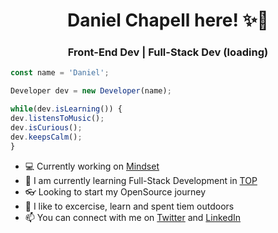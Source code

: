 <h1 align="center">Daniel Chapell here! ✨🙏</h1>
<h3 align="center">Front-End Dev | Full-Stack Dev (loading)</h3>

```ts
const name = 'Daniel';

Developer dev = new Developer(name);

while(dev.isLearning()) {
dev.listensToMusic(); 
dev.isCurious();
dev.keepsCalm();
}
```

- 💻 Currently working on [Mindset](https://www.mindsetmx.com/)
- 📝 I am currently learning Full-Stack Development in [TOP](https://www.theodinproject.com/)
- 👓 Looking to start my OpenSource journey
- 🌱 I like to excercise, learn and spent tiem outdoors
- 📫 You can connect with me on [Twitter](https://twitter.com/ChapellDaniel) and [LinkedIn](www.linkedin.com/in/daniel-de-la-torre-chapell-032032168)

<!---
Danypooh/Danypooh is a ✨ special ✨ repository because its `README.md` (this file) appears on your GitHub profile.
You can click the Preview link to take a look at your changes.
--->
